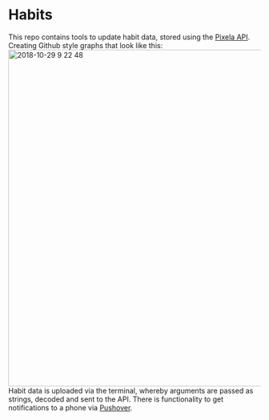 # Habits

This repo contains tools to update habit data, stored using the [Pixela API](https://pixe.la/).
Creating Github style graphs that look like this:
<span><img width="672" alt="2018-10-29 9 22 48" src="https://user-images.githubusercontent.com/1097533/47780099-0e27cb80-dd3e-11e8-87ef-426bb7cfc76c.png"></span>
<br>
Habit data is uploaded via the terminal, whereby arguments are passed as strings, decoded and sent to the API.
There is functionality to get notifications to a phone via [Pushover](https://pushover.net/).
